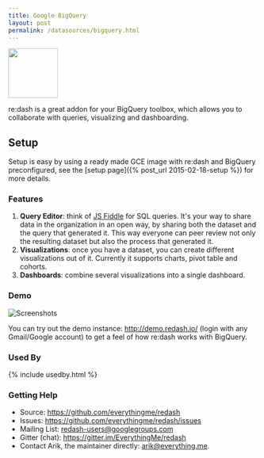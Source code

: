 ```yaml
---
title: Google BigQuery
layout: post
permalink: /datasources/bigquery.html
---
```


<img src="/static/img/bigquery-logo.png" width="100px"/>

re:dash is a great addon for your BigQuery toolbox, which allows you to collaborate with queries, visualizing and dashboarding.

## Setup

Setup is easy by using a ready made GCE image with re:dash and BigQuery preconfigured, see the [setup page]({% post_url 2015-02-18-setup %}) for more details.

### Features

1. **Query Editor**: think of [JS Fiddle](http://jsfiddle.net) for SQL queries. It's your way to share data in the organization in an open way, by sharing both the dataset and the query that generated it. This way everyone can peer review not only the resulting dataset but also the process that generated it.
2. **Visualizations**: once you have a dataset, you can create different visualizations out of it. Currently it supports charts, pivot table and cohorts.
3. **Dashboards**: combine several visualizations into a single dashboard.

### Demo

![Screenshots](https://raw.github.com/EverythingMe/redash/screenshots/screenshots.gif)

You can try out the demo instance: <a href="http://demo.redash.io" onclick="trackOutboundLink('http://demo.redash.io'); return false;">http://demo.redash.io/</a> (login with any Gmail/Google account) to get a feel of how re:dash works with BigQuery.

### Used By

{% include usedby.html %}

### Getting Help

* Source: https://github.com/everythingme/redash
* Issues: https://github.com/everythingme/redash/issues
* Mailing List: redash-users@googlegroups.com
* Gitter (chat): https://gitter.im/EverythingMe/redash
* Contact Arik, the maintainer directly: arik@everything.me.
